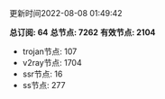 更新时间2022-08-08 01:49:42

**总订阅: 64**
**总节点: 7262**
**有效节点: 2104**
- trojan节点: 107
- v2ray节点: 1704
- ssr节点: 16
- ss节点: 277
